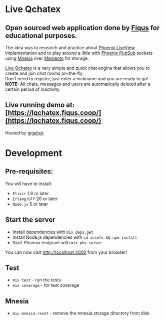 # Live Qchatex
## Open sourced web application done by [Fiqus](https://fiqus.coop) for educational purposes.

The idea was to research and practice about [Phoenix LiveView](https://github.com/phoenixframework/phoenix_live_view) implementation and to play around a little with [Phoenix PubSub](https://hexdocs.pm/phoenix_pubsub/) sockets using [Mnesia](http://erlang.org/doc/apps/mnesia/) over [Memento](https://github.com/sheharyarn/memento) for storage.

[Live Qchatex](https://github.com/fiqus/lqchatex) is a very simple and quick chat engine that allows you to create and join chat rooms on-the-fly.  
Don't need to register, just enter a nickname and you are ready to go!  
**NOTE:** All chats, messages and users are automatically deleted after a certain period of inactivity.

## Live running demo at: [https://lqchatex.fiqus.coop/](https://lqchatex.fiqus.coop/)  
Hosted by [gigalixir](https://gigalixir.com/).


# Development
## Pre-requisites:
You will have to install:
  * `Elixir` 1.8 or later
  * `Erlang/OTP` 20 or later
  * `Node.js` 5 or later

## Start the server

  * Install dependencies with `mix deps.get`
  * Install Node.js dependencies with `cd assets && npm install`
  * Start Phoenix endpoint with `mix phx.server`

You can now visit [http://localhost:4000](http://localhost:4000) from your browser!

## Test
  * `mix test` - run the tests
  * `mix coverage` - for test coverage

## Mnesia
  * `mix mnesia.reset` - remove the mnesia storage directory from disk